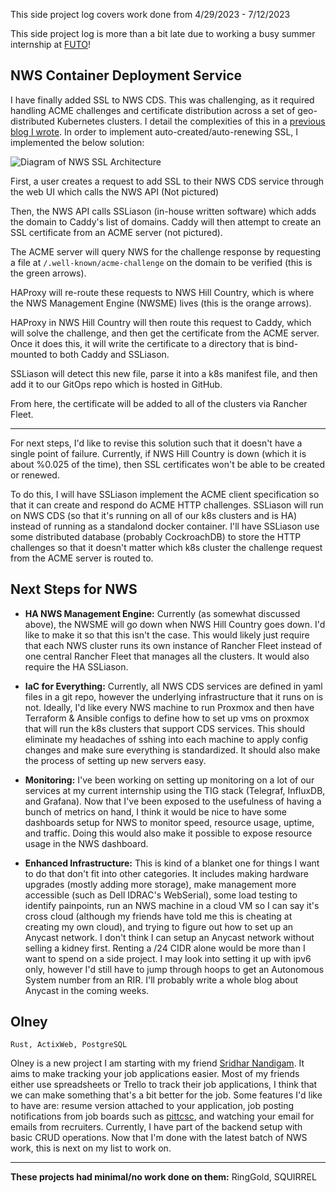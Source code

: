 This side project log covers work done from 4/29/2023 - 7/12/2023

This side project log is more than a bit late due to working a busy summer internship at [FUTO](https://futo.org)!

## NWS Container Deployment Service
I have finally added SSL to NWS CDS. This was challenging, as it required handling ACME challenges and certificate
distribution across a set of geo-distributed Kubernetes clusters. I detail the complexities of this in a [previous blog
I wrote](http://nickorlow.com/blog/ssl-in-nws-cds). In order to implement auto-created/auto-renewing SSL, I implemented the below solution:

![Diagram of NWS SSL Architecture](/blog-images/NWS_SSL_Diagram.png)

First, a user creates a request to add SSL to their NWS CDS service through the web UI which calls the NWS API (Not pictured)

Then, the NWS API calls SSLiason (in-house written software) which adds the domain to Caddy's list of domains. Caddy will then attempt to create
an SSL certificate from an ACME server (not pictured).

The ACME server will query NWS for the challenge response by requesting a file at `/.well-known/acme-challenge` on the
domain to be verified (this is the green arrows). 

HAProxy will re-route these requests to NWS Hill Country, which is where the NWS Management Engine (NWSME) lives (this is 
the orange arrows). 

HAProxy in NWS Hill Country will then route this request to Caddy, which will solve the challenge, and then get the certificate
from the ACME server. Once it does this, it will write the certificate to a directory that is bind-mounted to both Caddy
and SSLiason. 

SSLiason will detect this new file, parse it into a k8s manifest file, and then add it to our GitOps repo which is
hosted in GitHub.

From here, the certificate will be added to all of the clusters via Rancher Fleet.

--- 

For next steps, I'd like to revise this solution such that it doesn't have a single point of failure. 
Currently, if NWS Hill Country is down (which it is about %0.025 of the time), then SSL certificates
won't be able to be created or renewed. 

To do this, I will have SSLiason implement the ACME client specification so that it can create and respond do ACME HTTP challenges. 
SSLiason will run on NWS CDS (so that it's running on all of our k8s clusters and is HA) instead of running as a standalond docker container.
I'll have SSLiason use some distributed database (probably CockroachDB) to store the HTTP challenges so that it doesn't matter
which k8s cluster the challenge request from the ACME server is routed to.

## Next Steps for NWS

- **HA NWS Management Engine:** Currently (as somewhat discussed above), the NWSME will go down when NWS Hill Country goes down. I'd like to
make it so that this isn't the case. This would likely just require that each NWS cluster runs its own instance of Rancher Fleet instead
of one central Rancher Fleet that manages all the clusters. It would also require the HA SSLiason.


- **IaC for Everything:** Currently, all NWS CDS services are defined in yaml files in a git repo, however the underlying infrastructure that
it runs on is not. Ideally, I'd like every NWS machine to run Proxmox and then have Terraform & Ansible configs to define how to set up
vms on proxmox that will run the k8s clusters that support CDS services. This should eliminate my headaches of sshing into each machine
to apply config changes and make sure everything is standardized. It should also make the process of setting up new servers easy.


- **Monitoring:** I've been working on setting up monitoring on a lot of our services at my current internship using the TIG stack (Telegraf,
InfluxDB, and Grafana). Now that I've been exposed to the usefulness of having a bunch of metrics on hand, I think it would be nice to have
some dashboards setup for NWS to monitor speed, resource usage, uptime, and traffic. Doing this would also make it possible to expose resource usage in the 
NWS dashboard.


- **Enhanced Infrastructure:** This is kind of a blanket one for things I want to do that don't fit into other categories. It includes making 
hardware upgrades (mostly adding more storage), make management more accessible (such as Dell IDRAC's WebSerial), some load testing to
identify painpoints, run an NWS machine in a cloud VM so I can say it's cross cloud (although my friends have told me this is cheating at creating 
my own cloud), and trying to figure out how to set up an Anycast network. I don't think I can setup an Anycast network without selling 
a kidney first. Renting a /24 CIDR alone would be more than I want to spend on a side project. I may look into setting it up with ipv6 only, 
however I'd still have to jump through hoops to get an Autonomous System number from an RIR. I'll probably write a whole blog about Anycast
in the coming weeks.

## Olney

`Rust, ActixWeb, PostgreSQL`

Olney is a new project I am starting with my friend [Sridhar Nandigam](https://sridharnandigam.com/). It aims to make
tracking your job applications easier. Most of my friends either use spreadsheets or Trello to track their job applications, I
think that we can make something that's a bit better for the job. Some features I'd like to have are: resume version attached to
your application, job posting notifications from job boards such as [pittcsc](github.com/pittcsc/summer2024-internships), and watching 
your email for emails from recruiters. Currently, I have part of the backend setup with basic CRUD operations. Now that I'm done with
the latest batch of NWS work, this is next on my list to work on.

---

**These projects had minimal/no work done on them:** RingGold, SQUIRREL

